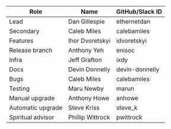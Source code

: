 |  **Role** | **Name** | **GitHub/Slack ID** |
|  ------ | ------ | ------ |
|  Lead | Dan Gillespie | ethernetdan |
|  Secondary |Caleb Miles	  | calebamiles |
|  Features | Ihor Dvoretskyi | idvoretskyi |
|  Release branch | Anthony Yeh | enisoc |
|  Infra | Jeff Grafton | ixdy |
|  Docs | Devin Donnelly | devin-donnelly |
|  Bugs | Caleb Miles | calebamiles |
|  Testing | Maru Newby | marun |
|  Manual upgrade | Anthony Howe | anhowe |
|  Automatic upgrade | Steve Kriss | steve_k |
| Spiritual advisor | Phillip Wittrock | pwittrock |
